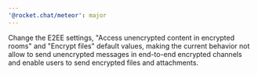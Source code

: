 ```yaml
---
'@rocket.chat/meteor': major
---
```


Change the E2EE settings, "Access unencrypted content in encrypted rooms" and  "Encrypt files" default values, making the current behavior not allow to send unencrypted messages in end-to-end encrypted channels and enable users to send encrypted files and attachments.
